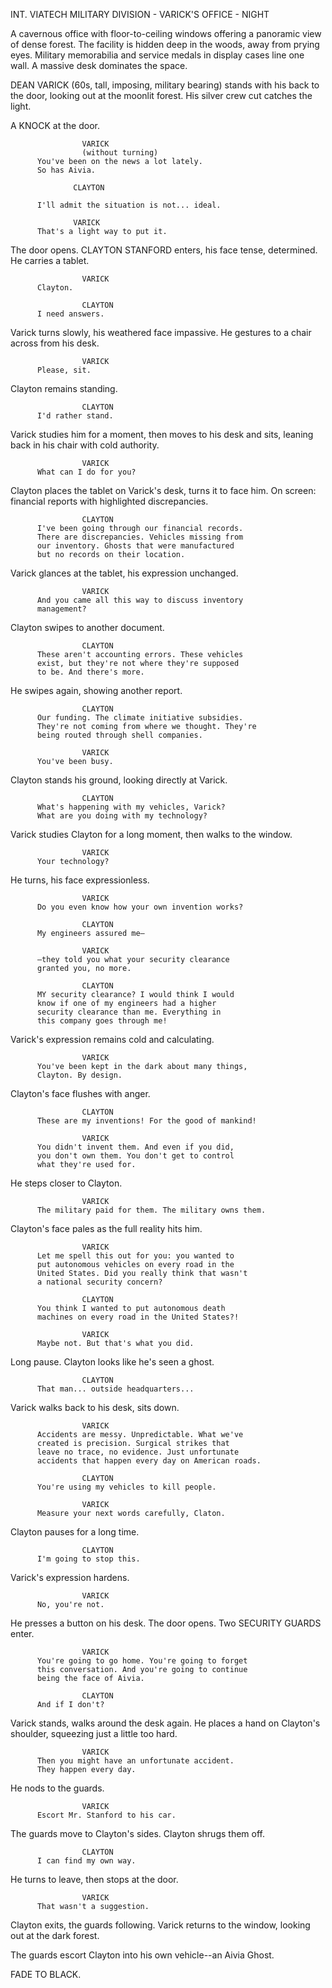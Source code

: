INT. VIATECH MILITARY DIVISION - VARICK'S OFFICE - NIGHT

A cavernous office with floor-to-ceiling windows offering a panoramic view 
of dense forest. The facility is hidden deep in the woods, away from prying 
eyes. Military memorabilia and service medals in display cases line one wall. 
A massive desk dominates the space.

DEAN VARICK (60s, tall, imposing, military bearing) stands with his back to 
the door, looking out at the moonlit forest. His silver crew cut catches the light.

A KNOCK at the door.

                    VARICK
                    (without turning)
          You've been on the news a lot lately. 
          So has Aivia.

                  CLAYTON

          I'll admit the situation is not... ideal.

                  VARICK
          That's a light way to put it.

The door opens. CLAYTON STANFORD enters, his face tense, determined. He 
carries a tablet.

                    VARICK
          Clayton.

                    CLAYTON
          I need answers.

Varick turns slowly, his weathered face impassive. He gestures to a chair 
across from his desk.

                    VARICK
          Please, sit.

Clayton remains standing.

                    CLAYTON
          I'd rather stand.

Varick studies him for a moment, then moves to his desk and sits, leaning 
back in his chair with cold authority.

                    VARICK
          What can I do for you?

Clayton places the tablet on Varick's desk, turns it to face him. On screen: 
financial reports with highlighted discrepancies.

                    CLAYTON
          I've been going through our financial records. 
          There are discrepancies. Vehicles missing from 
          our inventory. Ghosts that were manufactured 
          but no records on their location.

Varick glances at the tablet, his expression unchanged.

                    VARICK
          And you came all this way to discuss inventory 
          management?

Clayton swipes to another document.

                    CLAYTON
          These aren't accounting errors. These vehicles 
          exist, but they're not where they're supposed 
          to be. And there's more.

He swipes again, showing another report.

                    CLAYTON
          Our funding. The climate initiative subsidies. 
          They're not coming from where we thought. They're 
          being routed through shell companies.

                    VARICK
          You've been busy.

Clayton stands his ground, looking directly at Varick.

                    CLAYTON
          What's happening with my vehicles, Varick? 
          What are you doing with my technology?

Varick studies Clayton for a long moment, then walks to the window.

                    VARICK
          Your technology?

He turns, his face expressionless.

                    VARICK
          Do you even know how your own invention works?

                    CLAYTON
          My engineers assured me—

                    VARICK
          —they told you what your security clearance 
          granted you, no more.

                    CLAYTON
          MY security clearance? I would think I would 
          know if one of my engineers had a higher 
          security clearance than me. Everything in 
          this company goes through me!

Varick's expression remains cold and calculating.

                    VARICK
          You've been kept in the dark about many things, 
          Clayton. By design.

Clayton's face flushes with anger.

                    CLAYTON
          These are my inventions! For the good of mankind!

                    VARICK
          You didn't invent them. And even if you did, 
          you don't own them. You don't get to control 
          what they're used for.

He steps closer to Clayton.

                    VARICK
          The military paid for them. The military owns them.

Clayton's face pales as the full reality hits him.

                    VARICK
          Let me spell this out for you: you wanted to 
          put autonomous vehicles on every road in the 
          United States. Did you really think that wasn't 
          a national security concern?

                    CLAYTON
          You think I wanted to put autonomous death 
          machines on every road in the United States?!

                    VARICK
          Maybe not. But that's what you did.

Long pause. Clayton looks like he's seen a ghost.

                    CLAYTON
          That man... outside headquarters...

Varick walks back to his desk, sits down.

                    VARICK
          Accidents are messy. Unpredictable. What we've 
          created is precision. Surgical strikes that 
          leave no trace, no evidence. Just unfortunate 
          accidents that happen every day on American roads.

                    CLAYTON
          You're using my vehicles to kill people.

                    VARICK
          Measure your next words carefully, Claton.

Clayton pauses for a long time.

                    CLAYTON
          I'm going to stop this.

Varick's expression hardens.

                    VARICK
          No, you're not.

He presses a button on his desk. The door opens. Two SECURITY GUARDS enter.

                    VARICK
          You're going to go home. You're going to forget 
          this conversation. And you're going to continue 
          being the face of Aivia.

                    CLAYTON
          And if I don't?

Varick stands, walks around the desk again. He places a hand on Clayton's 
shoulder, squeezing just a little too hard.

                    VARICK
          Then you might have an unfortunate accident. 
          They happen every day.

He nods to the guards.

                    VARICK
          Escort Mr. Stanford to his car.

The guards move to Clayton's sides. Clayton shrugs them off.

                    CLAYTON
          I can find my own way.

He turns to leave, then stops at the door.

                    VARICK
          That wasn't a suggestion.

Clayton exits, the guards following. Varick returns to the window, looking 
out at the dark forest.

The guards escort Clayton into his own vehicle--an Aivia Ghost.

FADE TO BLACK.
